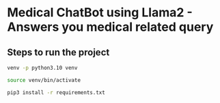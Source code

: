 # Medical ChatBot using Llama2 - Answers you medical related query

## Steps to run the project 

```bash
venv -p python3.10 venv
```

```bash
source venv/bin/activate
```

```bash
pip3 install -r requirements.txt
```